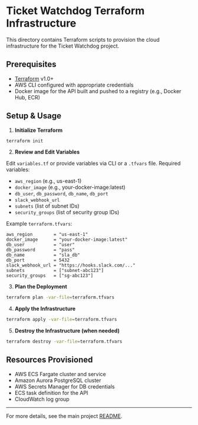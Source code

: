 # Ticket Watchdog Terraform Infrastructure

This directory contains Terraform scripts to provision the cloud infrastructure for the Ticket Watchdog project.

## Prerequisites

- [Terraform](https://www.terraform.io/downloads.html) v1.0+
- AWS CLI configured with appropriate credentials
- Docker image for the API built and pushed to a registry (e.g., Docker Hub, ECR)

## Setup & Usage

1. **Initialize Terraform**

```bash
terraform init
```

2. **Review and Edit Variables**

Edit `variables.tf` or provide variables via CLI or a `.tfvars` file. Required variables:
- `aws_region` (e.g., us-east-1)
- `docker_image` (e.g., your-docker-image:latest)
- `db_user`, `db_password`, `db_name`, `db_port`
- `slack_webhook_url`
- `subnets` (list of subnet IDs)
- `security_groups` (list of security group IDs)

Example `terraform.tfvars`:
```hcl
aws_region        = "us-east-1"
docker_image      = "your-docker-image:latest"
db_user           = "user"
db_password       = "pass"
db_name           = "sla_db"
db_port           = 5432
slack_webhook_url = "https://hooks.slack.com/..."
subnets           = ["subnet-abc123"]
security_groups   = ["sg-abc123"]
```

3. **Plan the Deployment**

```bash
terraform plan -var-file=terraform.tfvars
```

4. **Apply the Infrastructure**

```bash
terraform apply -var-file=terraform.tfvars
```

5. **Destroy the Infrastructure (when needed)**

```bash
terraform destroy -var-file=terraform.tfvars
```

## Resources Provisioned
- AWS ECS Fargate cluster and service
- Amazon Aurora PostgreSQL cluster
- AWS Secrets Manager for DB credentials
- ECS task definition for the API
- CloudWatch log group

---
For more details, see the main project [README](../../README.md). 